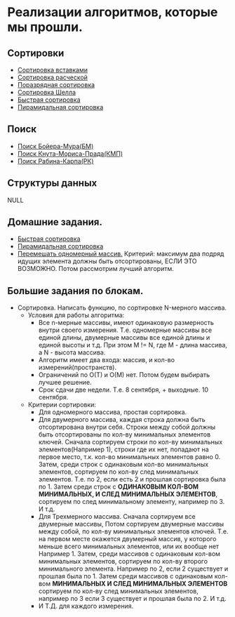 # Реализации алгоритмов, которые мы прошли.

## Сортировки
 * [Сортировка вставками](./sort/insert_sort.py)
 * [Сортировка расческой](./sort/comb_sort.py)
 * [Поразрядная сортировка](./sort/radix_sort.py)
 * [Сортировка Шелла](./sort/shell_sort.py)
 * [Быстрая сортировка](./sort/quick_sort.py)
 * [Пирамидальная сортировка](./sort/heap_sort.py)

## Поиск
 * [Поиск Бойера-Мура(БМ)](./base_search/bm.py)
 * [Поиск Кнута-Мориса-Прада(КМП)](./base_search/kmp.py)
 * [Поиск Рабина-Карпа(РК)](./base_search/rk.py)

## Структуры данных
NULL


## Домашние задания.
 * [Быстрая сортировка](./sort/quick_sort.py)
 * [Пирамидальная сортировка](./sort/heap_sort.py)
 * [Перемешать одномерный массив.](./sort/mixer.py) 
 Критерий: максимум два подряд идущих элемента должны быть отсортированы, ЕСЛИ ЭТО ВОЗМОЖНО.
 Потом рассмотрим лучший алгоритм.
 

## Большие задания по блокам.
 * Сортировка. Написать функцию, по сортировке N-мерного массива.  
    * Условия для работы алгоритма:
        * Все n-мерные массивы, имеют одинаковую размерность внутри своего измерения. 
        Т.е. одномерные массивы все единой длины, двумерные массивы все единой длины и единой высоты и т.д.
        При этом M != N, где M - длина массива, а N - высота массива.
        * Алгоритм имеет два входа: массив, и кол-во измерений(пространств).
        * Ограничений по O(T) и O(M) нет. Потом будем выбирать лучшее решение.
        * Срок сдачи две недели. Т.е. 8 сентября, + выходные. 10 сентября.
    * Критерии сортировки:
        * Для одномерного массива, простая сортировка.
        * Для двумерного массива, каждая строка должна быть отсортирована внутри себя. 
        Строки между собой должны быть отсортированы по кол-ву минимальных элементов ключей.
        Сначала сортируем строки по кол-ву минимальных элементов(Например 1), 
        строки где их нет, попадают на первое место, т.к. кол-во минимальных элементов равно 0.
        Затем, среди строк с одинаковым кол-во минимальных элементов, 
        сортируем по кол-ву след минимальных элементов. 
        Т.е. по 2, если есть 2 и прошлая сортировка была по 1.
        Затем среди строк с **ОДИНАКОВЫМ КОЛ-ВОМ МИНИМАЛЬНЫХ, И СЛЕД МИНИМАЛЬНЫХ ЭЛЕМЕНТОВ**,
        сортируем по след минимальному элементу, например по 3. И т.д.
        * Для Трехмерного массива. Сначала сортируем все двумерные массивы,
        Потом сортируем двумерные массивы между собой, по кол-ву минимальных элементов ключей.
        Т.е. на первом месте окажется двумерный массив, у которого меньше всего минимальных элементов,
        или их вообще нет Например 1. Затем, среди массивов с одинаковым кол-вом минимальных элементов,
        сортируем по кол-ву второго минимального элемента. Например по 2, если 2 существует и прошлая была по 1.
        Затем среди массивов с одинаковым кол-вом **МИНИМАЛЬНЫХ И СЛЕД МИНИМАЛЬНЫХ ЭЛЕМЕНТОВ** 
        сортируем по кол-ву след минимальных элементов, например по 3 если 3 существует и прошлая была по 2. И т.д.
        * И Т.Д. для каждого измерения.
